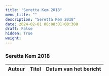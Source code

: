 ```yaml
---
title: "Seretta Kem 2018"
menu_title: ""
description: "Seretta Kem 2018"
date: 2024-02-01 06:00:01+00:308
draft: False
hidden: True
weight:
---
```

### Seretta Kem 2018

**Auteur** | **Titel** | **Datum van het bericht**
---|---|---
